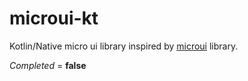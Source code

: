 # microui-kt
Kotlin/Native micro ui library inspired by [microui](https://github.com/rxi/microui) library.

*Completed* = **false**
